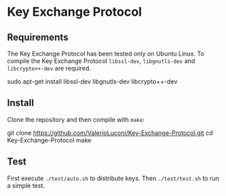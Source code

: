 # Key Exchange Protocol

## Requirements

The Key Exchange Protocol has been tested only on Ubuntu Linux.
To compile the Key Exchange Protocol `libssl-dev`, `libgnutls-dev` and `libcrypto++-dev` are required.

  sudo apt-get install libssl-dev libgnutls-dev libcrypto++-dev

## Install

Clone the repository and then compile with `make`:

  git clone https://github.com/ValerioLuconi/Key-Exchange-Protocol.git
  cd Key-Exchange-Protocol
  make

## Test

First execute `./test/auto.sh` to distribute keys. Then `./test/test.sh` to run a simple test.
